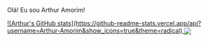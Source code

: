 Olá! Eu sou Arthur Amorim!

<a href="https://github.com/Arthur-Amorim">
  ![Arthur's GitHub stats](https://github-readme-stats.vercel.app/api?username=Arthur-Amorim&show_icons=true&theme=radical)
</a>
<a href="https://github.com/Arthur-Amorim">
  <img align="center" src="https://github-readme-stats.vercel.app/api/pin/?username=Arthur-Amorim&repo=convoychat" />
</a>


<!--
Here are some ideas to get you started:

- 🔭 I’m currently working on ...
- 🌱 I’m currently learning ...
- 👯 I’m looking to collaborate on ...
- 🤔 I’m looking for help with ...
- 💬 Ask me about ...
- 📫 How to reach me: ...
- 😄 Pronouns: ...
- ⚡ Fun fact: ...
-->
